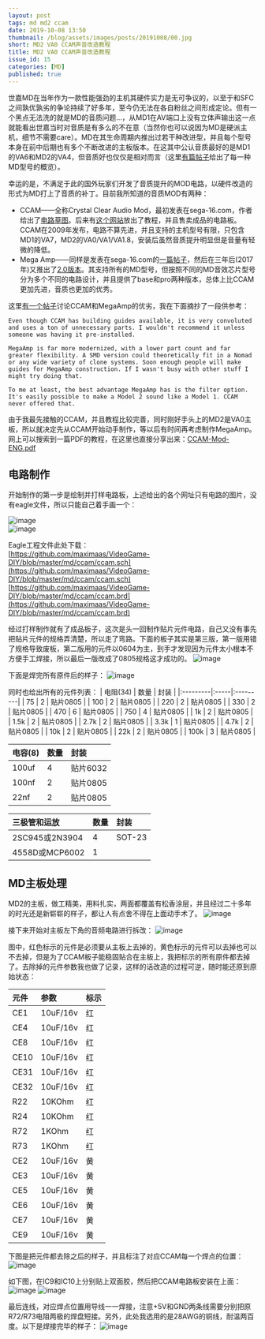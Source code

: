 ```yaml
---
layout: post
tags: md md2 ccam
date: 2019-10-08 13:50
thumbnail: /blog/assets/images/posts/20191008/00.jpg
short: MD2 VA0 CCAM声音改造教程
title: MD2 VA0 CCAM声音改造教程
issue_id: 15
categories: [MD]
published: true
---
```


世嘉MD在当年作为一款性能强劲的主机其硬件实力是无可争议的，以至于和SFC之间孰优孰劣的争论持续了好多年，至今仍无法在各自粉丝之间形成定论。但有一个黑点无法洗的就是MD的音质问题...<!--more-->，从MD1在AV端口上没有立体声输出这一点就能看出世嘉当时对音质是有多么的不在意（当然你也可以说因为MD是硬派主机，细节不需要care）。MD在其生命周期内推出过若干种改进型，并且每个型号本身在前中后期也有多个不断改进的主板版本。在这其中公认音质最好的是MD1的VA6和MD2的VA4，但音质好也仅仅是相对而言（这里[有篇帖子](http://www.sega-16.com/forum/showthread.php?7796-GUIDE-Telling-apart-good-Genesis-1s-and-Genesis-2s-from-bad-ones)给出了每一种MD型号的概览）。

幸运的是，不满足于此的国外玩家们开发了音质提升的MOD电路，以硬件改造的形式为MD打上了音质的补丁。目前我所知道的音质MOD有两种：

*   CCAM——全称Crystal Clear Audio Mod，最初发表在sega-16.com，作者给出了[电路草图](http://www.sega-16.com/forum/showthread.php?7686-Crystal-Clear-Audio-Mod-for-Sega-Mega-Drive-2-amp-Genesis-2-version-1-0)。后来有[这个网站](http://retrotimegames.com/ccam.html)放出了教程，并且售卖成品的电路板。CCAM在2009年发布，电路不算先进，并且支持的主机型号有限，只包含MD1的VA7，MD2的VA0/VA1/VA1.8，安装后虽然音质提升明显但是音量有轻微的降低。
*   Mega Amp——同样是发表在sega-16.com的[一篇帖子](http://www.sega-16.com/forum/showthread.php?26568-Introducing-the-Mega-Amp-The-universal-Genesis-audio-circuit)，然后在三年后(2017年)又推出了[2.0版本](http://www.sega-16.com/forum/showthread.php?31989-Take-your-Genesis-audio-to-the-next-level-The-Mega-Amp-2-0-is-here!)。其支持所有的MD型号，但按照不同的MD音效芯片型号分为多个不同的电路设计，并且提供了base和pro两种版本，总体上比CCAM更加先进，音质也更加的优秀。

这里[有一个帖子](http://www.sega-16.com/forum/archive/index.php/t-27128.html)讨论CCAM和MegaAmp的优劣，我在下面摘抄了一段供参考：

```
Even though CCAM has building guides available, it is very convoluted and uses a ton of unnecessary parts. I wouldn't recommend it unless someone was having it pre-installed.

MegaAmp is far more modernized, with a lower part count and far greater flexibility. A SMD version could theoretically fit in a Nomad or any wide variety of clone systems. Soon enough people will make guides for MegaAmp construction. If I wasn't busy with other stuff I might try doing that.

To me at least, the best advantage MegaAmp has is the filter option. It's easily possible to make a Model 2 sound like a Model 1. CCAM never offered that.
```

由于我最先接触的CCAM，并且教程比较完善，同时刚好手头上的MD2是VA0主板，所以就决定先从CCAM开始动手制作，等以后有时间再考虑制作MegaAmp。网上可以搜索到一篇PDF的教程，在这里也直接分享出来：[CCAM-Mod-ENG.pdf](https://github.com/maximaas/VideoGame-DIY/blob/master/md/ccam/CCAM-Mod-ENG.pdf)

## 电路制作


开始制作的第一步是绘制并打样电路板，上述给出的各个网址只有电路的图片，没有eagle文件，所以只能自己着手画一个：

![image](/blog/assets/images/posts/20191008/01.png) <br/>
![image](/blog/assets/images/posts/20191008/02.png)

Eagle工程文件此处下载：
<br/>[https://github.com/maximaas/VideoGame-DIY/blob/master/md/ccam/ccam.sch](https://github.com/maximaas/VideoGame-DIY/blob/master/md/ccam/ccam.sch)
<br/>[https://github.com/maximaas/VideoGame-DIY/blob/master/md/ccam/ccam.brd](https://github.com/maximaas/VideoGame-DIY/blob/master/md/ccam/ccam.brd)

经过打样制作就有了成品板子，这次是头一回制作贴片元件电路，自己又没有事先把贴片元件的规格弄清楚，所以走了弯路。下面的板子其实是第三版，第一版用错了规格导致废板，第二版用的元件以0604为主，到手才发现因为元件太小根本不方便手工焊接，所以最后一版改成了0805规格这才成功的。
![image](/blog/assets/images/posts/20191008/03.jpg)

下面是焊完所有原件后的样子：
![image](/blog/assets/images/posts/20191008/04.jpg)

同时也给出所有的元件列表：
| 电阻(34) | 数量 | 封装     |
|:---------|:-----|:---------|
| 75       | 2    | 贴片0805 |
| 100      | 2    | 贴片0805 |
| 220      | 2    | 贴片0805 |
| 330      | 2    | 贴片0805 |
| 470      | 6    | 贴片0805 |
| 750      | 4    | 贴片0805 |
| 1k       | 2    | 贴片0805 |
| 1.5k     | 2    | 贴片0805 |
| 2.7k     | 2    | 贴片0805 |
| 3.3k     | 1    | 贴片0805 |
| 4.7k     | 2    | 贴片0805 |
| 10k      | 2    | 贴片0805 |
| 22k      | 2    | 贴片0805 |
| 100k     | 3    | 贴片0805 |

| 电容(8)  | 数量 | 封装     |
|:---------|:-----|:---------|
| 100uf    | 4    | 贴片6032 |
| 100nf    | 2    | 贴片0805 |
| 22nf     | 2    | 贴片0805 |

| 三极管和运放   | 数量 | 封装   |
|:---------------|:-----|:-------|
| 2SC945或2N3904 | 4    | SOT-23 |
| 4558D或MCP6002 | 1    |        |


## MD主板处理

MD2的主板，做工精美，用料扎实，两面都覆盖有松香涂层，并且经过二十多年的时光还是新崭崭的样子，都让人有点舍不得在上面动手术了。
![image](/blog/assets/images/posts/20191008/05.jpg)

接下来开始对主板左下角的音频电路进行拆改：
![image](/blog/assets/images/posts/20191008/06.jpg)

图中，红色标示的元件是必须要从主板上去掉的，黄色标示的元件可以去掉也可以不去掉，但是为了CCAM板子能稳固贴合在主板上，我把标示的所有原件都去掉了。去除掉的元件参数我也做了记录，这样的话改造的过程可逆，随时能还原到原始状态：

| 元件 | 参数     | 标示 |
|:-----|:---------|:-----|
| CE1  | 10uF/16v | 红   |
| CE4  | 10uF/16v | 红   |
| CE8  | 10uF/16v | 红   |
| CE10 | 10uF/16v | 红   |
| CE31 | 10uF/16v | 红   |
| CE32 | 10uF/16v | 红   |
| R22  | 10KOhm   | 红   |
| R24  | 10KOhm   | 红   |
| R72  | 1KOhm    | 红   |
| R73  | 1KOhm    | 红   |
| CE2  | 10uF/16v | 黄   |
| CE3  | 10uF/16v | 黄   |
| CE5  | 10uF/16v | 黄   |
| CE6  | 10uF/16v | 黄   |
| CE7  | 10uF/16v | 黄   |
| CE9  | 10uF/16v | 黄   |

下图是把元件都去除之后的样子，并且标注了对应CCAM每一个焊点的位置：
![image](/blog/assets/images/posts/20191008/07.jpg)

如下图，在IC9和IC10上分别贴上双面胶，然后把CCAM电路板安装在上面：
![image](/blog/assets/images/posts/20191008/08.jpg)
![image](/blog/assets/images/posts/20191008/09.jpg)

最后连线，对应焊点位置用导线一一焊接，注意+5V和GND两条线需要分别把原R72/R73电阻两极的焊盘短接。另外，此处我选用的是28AWG的铜线，耐温两百度。以下是焊接完毕的样子：
![image](/blog/assets/images/posts/20191008/10.jpg)